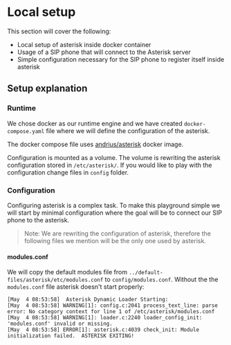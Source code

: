 # Local setup
This section will cover the following:
- Local setup of asterisk inside docker container
- Usage of a SIP phone that will connect to the Asterisk server
- Simple configuration necessary for the SIP phone to register itself inside asterisk


## Setup explanation

### Runtime
We chose docker as our runtime engine and we have created `docker-compose.yaml` file where we will define the configuration of the asterisk.

The docker compose file uses [andrius/asterisk](https://hub.docker.com/r/andrius/asterisk/#!) docker image.

Configuration is mounted as a volume. The volume is rewriting the asterisk configuration stored in `/etc/asterisk/`. If you would like to play with the configuration change files in `config` folder.

### Configuration
Configuring asterisk is a complex task. To make this playground simple we will start by minimal configuration where the goal will be to connect our SIP phone to the asterisk.

> Note: We are rewriting the configuration of asterisk, therefore the following files we mention will be the only one used by asterisk.

#### modules.conf

We will copy the default modules file from `../default-files/asterisk/etc/modules.conf` to `config/modules.conf`.
Without the the `modules.conf` file asterisk doesn't start properly:

```log
[May  4 08:53:58]  Asterisk Dynamic Loader Starting:
[May  4 08:53:58] WARNING[1]: config.c:2041 process_text_line: parse error: No category context for line 1 of /etc/asterisk/modules.conf
[May  4 08:53:58] WARNING[1]: loader.c:2240 loader_config_init: 'modules.conf' invalid or missing.
[May  4 08:53:58] ERROR[1]: asterisk.c:4039 check_init: Module initialization failed.  ASTERISK EXITING!
```
